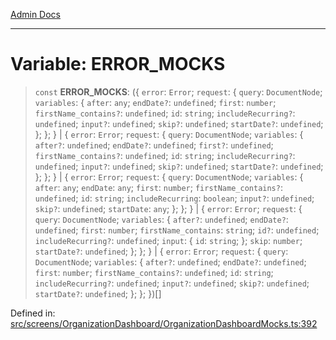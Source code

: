 [Admin Docs](/)

***

# Variable: ERROR\_MOCKS

> `const` **ERROR\_MOCKS**: (\{ `error`: `Error`; `request`: \{ `query`: `DocumentNode`; `variables`: \{ `after`: `any`; `endDate?`: `undefined`; `first`: `number`; `firstName_contains?`: `undefined`; `id`: `string`; `includeRecurring?`: `undefined`; `input?`: `undefined`; `skip?`: `undefined`; `startDate?`: `undefined`; \}; \}; \} \| \{ `error`: `Error`; `request`: \{ `query`: `DocumentNode`; `variables`: \{ `after?`: `undefined`; `endDate?`: `undefined`; `first?`: `undefined`; `firstName_contains?`: `undefined`; `id`: `string`; `includeRecurring?`: `undefined`; `input?`: `undefined`; `skip?`: `undefined`; `startDate?`: `undefined`; \}; \}; \} \| \{ `error`: `Error`; `request`: \{ `query`: `DocumentNode`; `variables`: \{ `after`: `any`; `endDate`: `any`; `first`: `number`; `firstName_contains?`: `undefined`; `id`: `string`; `includeRecurring`: `boolean`; `input?`: `undefined`; `skip?`: `undefined`; `startDate`: `any`; \}; \}; \} \| \{ `error`: `Error`; `request`: \{ `query`: `DocumentNode`; `variables`: \{ `after?`: `undefined`; `endDate?`: `undefined`; `first`: `number`; `firstName_contains`: `string`; `id?`: `undefined`; `includeRecurring?`: `undefined`; `input`: \{ `id`: `string`; \}; `skip`: `number`; `startDate?`: `undefined`; \}; \}; \} \| \{ `error`: `Error`; `request`: \{ `query`: `DocumentNode`; `variables`: \{ `after?`: `undefined`; `endDate?`: `undefined`; `first`: `number`; `firstName_contains?`: `undefined`; `id`: `string`; `includeRecurring?`: `undefined`; `input?`: `undefined`; `skip?`: `undefined`; `startDate?`: `undefined`; \}; \}; \})[]

Defined in: [src/screens/OrganizationDashboard/OrganizationDashboardMocks.ts:392](https://github.com/PalisadoesFoundation/talawa-admin/blob/main/src/screens/OrganizationDashboard/OrganizationDashboardMocks.ts#L392)
